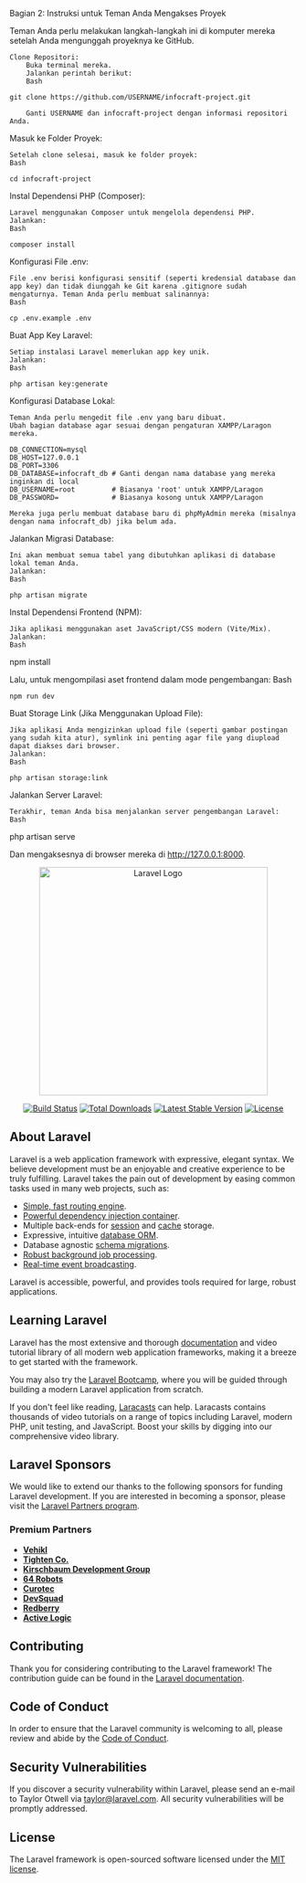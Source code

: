 Bagian 2: Instruksi untuk Teman Anda Mengakses Proyek

Teman Anda perlu melakukan langkah-langkah ini di komputer mereka setelah Anda mengunggah proyeknya ke GitHub.

    Clone Repositori:
        Buka terminal mereka.
        Jalankan perintah berikut:
        Bash

    git clone https://github.com/USERNAME/infocraft-project.git

        Ganti USERNAME dan infocraft-project dengan informasi repositori Anda.

Masuk ke Folder Proyek:

    Setelah clone selesai, masuk ke folder proyek:
    Bash

    cd infocraft-project

Instal Dependensi PHP (Composer):

    Laravel menggunakan Composer untuk mengelola dependensi PHP.
    Jalankan:
    Bash

    composer install

Konfigurasi File .env:

    File .env berisi konfigurasi sensitif (seperti kredensial database dan app key) dan tidak diunggah ke Git karena .gitignore sudah mengaturnya. Teman Anda perlu membuat salinannya:
    Bash

    cp .env.example .env

Buat App Key Laravel:

    Setiap instalasi Laravel memerlukan app key unik.
    Jalankan:
    Bash

    php artisan key:generate

Konfigurasi Database Lokal:

    Teman Anda perlu mengedit file .env yang baru dibuat.
    Ubah bagian database agar sesuai dengan pengaturan XAMPP/Laragon mereka.

    DB_CONNECTION=mysql
    DB_HOST=127.0.0.1
    DB_PORT=3306
    DB_DATABASE=infocraft_db # Ganti dengan nama database yang mereka inginkan di local
    DB_USERNAME=root         # Biasanya 'root' untuk XAMPP/Laragon
    DB_PASSWORD=             # Biasanya kosong untuk XAMPP/Laragon

    Mereka juga perlu membuat database baru di phpMyAdmin mereka (misalnya dengan nama infocraft_db) jika belum ada.

Jalankan Migrasi Database:

    Ini akan membuat semua tabel yang dibutuhkan aplikasi di database lokal teman Anda.
    Jalankan:
    Bash

    php artisan migrate

Instal Dependensi Frontend (NPM):

    Jika aplikasi menggunakan aset JavaScript/CSS modern (Vite/Mix).
    Jalankan:
    Bash

npm install

Lalu, untuk mengompilasi aset frontend dalam mode pengembangan:
Bash

    npm run dev

Buat Storage Link (Jika Menggunakan Upload File):

    Jika aplikasi Anda mengizinkan upload file (seperti gambar postingan yang sudah kita atur), symlink ini penting agar file yang diupload dapat diakses dari browser.
    Jalankan:
    Bash

    php artisan storage:link

Jalankan Server Laravel:

    Terakhir, teman Anda bisa menjalankan server pengembangan Laravel:
    Bash

php artisan serve

Dan mengaksesnya di browser mereka di http://127.0.0.1:8000.


<p align="center"><a href="https://laravel.com" target="_blank"><img src="https://raw.githubusercontent.com/laravel/art/master/logo-lockup/5%20SVG/2%20CMYK/1%20Full%20Color/laravel-logolockup-cmyk-red.svg" width="400" alt="Laravel Logo"></a></p>

<p align="center">
<a href="https://github.com/laravel/framework/actions"><img src="https://github.com/laravel/framework/workflows/tests/badge.svg" alt="Build Status"></a>
<a href="https://packagist.org/packages/laravel/framework"><img src="https://img.shields.io/packagist/dt/laravel/framework" alt="Total Downloads"></a>
<a href="https://packagist.org/packages/laravel/framework"><img src="https://img.shields.io/packagist/v/laravel/framework" alt="Latest Stable Version"></a>
<a href="https://packagist.org/packages/laravel/framework"><img src="https://img.shields.io/packagist/l/laravel/framework" alt="License"></a>
</p>

## About Laravel

Laravel is a web application framework with expressive, elegant syntax. We believe development must be an enjoyable and creative experience to be truly fulfilling. Laravel takes the pain out of development by easing common tasks used in many web projects, such as:

- [Simple, fast routing engine](https://laravel.com/docs/routing).
- [Powerful dependency injection container](https://laravel.com/docs/container).
- Multiple back-ends for [session](https://laravel.com/docs/session) and [cache](https://laravel.com/docs/cache) storage.
- Expressive, intuitive [database ORM](https://laravel.com/docs/eloquent).
- Database agnostic [schema migrations](https://laravel.com/docs/migrations).
- [Robust background job processing](https://laravel.com/docs/queues).
- [Real-time event broadcasting](https://laravel.com/docs/broadcasting).

Laravel is accessible, powerful, and provides tools required for large, robust applications.

## Learning Laravel

Laravel has the most extensive and thorough [documentation](https://laravel.com/docs) and video tutorial library of all modern web application frameworks, making it a breeze to get started with the framework.

You may also try the [Laravel Bootcamp](https://bootcamp.laravel.com), where you will be guided through building a modern Laravel application from scratch.

If you don't feel like reading, [Laracasts](https://laracasts.com) can help. Laracasts contains thousands of video tutorials on a range of topics including Laravel, modern PHP, unit testing, and JavaScript. Boost your skills by digging into our comprehensive video library.

## Laravel Sponsors

We would like to extend our thanks to the following sponsors for funding Laravel development. If you are interested in becoming a sponsor, please visit the [Laravel Partners program](https://partners.laravel.com).

### Premium Partners

- **[Vehikl](https://vehikl.com)**
- **[Tighten Co.](https://tighten.co)**
- **[Kirschbaum Development Group](https://kirschbaumdevelopment.com)**
- **[64 Robots](https://64robots.com)**
- **[Curotec](https://www.curotec.com/services/technologies/laravel)**
- **[DevSquad](https://devsquad.com/hire-laravel-developers)**
- **[Redberry](https://redberry.international/laravel-development)**
- **[Active Logic](https://activelogic.com)**

## Contributing

Thank you for considering contributing to the Laravel framework! The contribution guide can be found in the [Laravel documentation](https://laravel.com/docs/contributions).

## Code of Conduct

In order to ensure that the Laravel community is welcoming to all, please review and abide by the [Code of Conduct](https://laravel.com/docs/contributions#code-of-conduct).

## Security Vulnerabilities

If you discover a security vulnerability within Laravel, please send an e-mail to Taylor Otwell via [taylor@laravel.com](mailto:taylor@laravel.com). All security vulnerabilities will be promptly addressed.

## License

The Laravel framework is open-sourced software licensed under the [MIT license](https://opensource.org/licenses/MIT).
